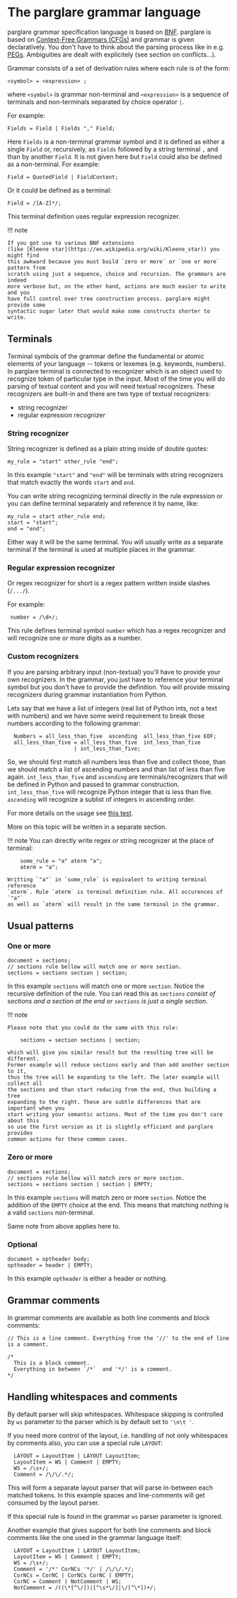 # The parglare grammar language

parglare grammar specification language is based
on [BNF](https://en.wikipedia.org/wiki/Backus%E2%80%93Naur_form). parglare is
based
on
[Context-Free Grammars (CFGs)](https://en.wikipedia.org/wiki/Context-free_grammar) and
grammar is given declaratively. You don't have to think about the parsing
process like in
e.g. [PEGs](https://en.wikipedia.org/wiki/Parsing_expression_grammar).
Ambiguities are dealt with explicitely (see section on conflicts...).

Grammar consists of a set of derivation rules where each rule is of the form:

```
<symbol> = <expression> ;
```

where `<symbol>` is grammar non-terminal and `<expression>` is a sequence of
terminals and non-terminals separated by choice operator `|`.

For example:

```
Fields = Field | Fields "," Field;
```

Here `Fields` is a non-terminal grammar symbol and it is defined as either a
single `Field` or, recursively, as `Fields` followed by a string terminal `,`
and than by another `Field`. It is not given here but `Field` could also be
defined as a non-terminal. For example:

```
Field = QuotedField | FieldContent;
```

Or it could be defined as a terminal:

```
Field = /[A-Z]*/;
```

This terminal definition uses regular expression recognizer.

!!! note

    If you got use to various BNF extensions
    (like [Kleene star](https://en.wikipedia.org/wiki/Kleene_star)) you might find
    this awkward because you must build `zero or more` or `one or more` pattern from
    scratch using just a sequence, choice and recursion. The grammars are indeed
    more verbose but, on the other hand, actions are much easier to write and you
    have full control over tree construction process. parglare might provide some
    syntactic sugar later that would make some constructs shorter to write.

## Terminals

Terminal symbols of the grammar define the fundamental or atomic elements of
your language -- tokens or lexemes (e.g. keywords, numbers). In parglare
terminal is connected to recognizer which is an object used to recognize token
of particular type in the input. Most of the time you will do parsing of textual
content and you will need textual recognizers. These recognizers are built-in
and there are two type of textual recognizers:

- string recognizer
- regular expression recognizer

### String recognizer

String recognizer is defined as a plain string inside of double quotes:

    my_rule = "start" other_rule "end";

In this example `"start"` and `"end"` will be terminals with string recognizers
that match exactly the words `start` and `end`.

You can write string recognizing terminal directly in the rule expression or you
can define terminal separately and reference it by name, like:

    my_rule = start other_rule end;
    start = "start";
    end = "end";

Either way it will be the same terminal. You will usually write as a separate
terminal if the terminal is used at multiple places in the grammar.


### Regular expression recognizer

Or regex recognizer for short is a regex pattern written inside slashes
(`/.../`).

For example:

     number = /\d+/;

This rule defines terminal symbol `number` which has a regex recognizer and will
recognize one or more digits as a number.


### Custom recognizers

If you are parsing arbitrary input (non-textual) you'll have to provide your own
recognizers. In the grammar, you just have to reference your terminal symbol but
you don't have to provide the definition. You will provide missing recognizers
during grammar instantiation from Python.

Lets say that we have a list of integers (real list of Python ints, not a text
with numbers) and we have some weird requirement to break those numbers
according to the following grammar:

      Numbers = all_less_than_five  ascending  all_less_than_five EOF;
      all_less_than_five = all_less_than_five  int_less_than_five
                         | int_less_than_five;


So, we should first match all numbers less than five and collect those, than we
should match a list of ascending numbers and than list of less than five again.
`int_less_than_five` and `ascending` are terminals/recognizers that will be
defined in Python and passed to grammar construction. `int_less_than_five` will
recognize Python integer that is less than five. `ascending` will recognize a
sublist of integers in ascending order.

For more details on the usage see [this test](https://github.com/igordejanovic/parglare/blob/master/tests/func/test_parse_list_of_objects.py).

More on this topic will be written in a separate section.

!!! note
    You can directly write regex or string recognizer at the place of terminal:

        some_rule = "a" aterm "a";
        aterm = "a";

    Writting `"a"` in `some_rule` is equivalent to writing terminal reference
    `aterm`. Rule `aterm` is terminal definition rule. All occurences of `"a"`
    as well as `aterm` will result in the same terminal in the grammar.


## Usual patterns

### One or more

    document = sections;
    // sections rule bellow will match one or more section.
    sections = sections section | section;

In this example `sections` will match one or more `section`. Notice the
recursive definition of the rule. You can read this as _`sections` consist of
sections and a section at the end or `sections` is just a single section_.

!!! note

    Please note that you could do the same with this rule:

        sections = section sections | section;

    which will give you similar result but the resulting tree will be different.
    Former example will reduce sections early and than add another section to it,
    thus the tree will be expanding to the left. The later example will collect all
    the sections and than start reducing from the end, thus building a tree
    expanding to the right. These are subtle differences that are important when you
    start writing your semantic actions. Most of the time you don't care about this
    so use the first version as it is slightly efficient and parglare provides
    common actions for these common cases.

### Zero or more

    document = sections;
    // sections rule bellow will match zero or more section.
    sections = sections section | section | EMPTY;

In this example `sections` will match zero or more `section`. Notice the
addition of the `EMPTY` choice at the end. This means that matching nothing is a
valid `sections` non-terminal.

Same note from above applies here to.

### Optional

    document = optheader body;
    optheader = header | EMPTY;

In this example `optheader` is either a header or nothing.

## Grammar comments

In grammar comments are available as both line comments and block comments:


    // This is a line comment. Everything from the '//' to the end of line is a comment.

    /*
      This is a block comment.
      Everything in between `/*`  and '*/' is a comment.
    */


## Handling whitespaces and comments

By default parser will skip whitespaces. Whitespace skipping is controlled by
`ws` parameter to the parser which is by default set to `'\n\t '`.

If you need more control of the layout, i.e. handling of not only whitespaces by
comments also, you can use a special rule `LAYOUT`:


      LAYOUT = LayoutItem | LAYOUT LayoutItem;
      LayoutItem = WS | Comment | EMPTY;
      WS = /\s+/;
      Comment = /\/\/.*/;

This will form a separate layout parser that will parse in-between each matched
tokens. In this example spaces and line-comments will get consumed by the layout
parser.

If this special rule is found in the grammar `ws` parser parameter is ignored.

Another example that gives support for both line comments and block comments
like the one used in the grammar language itself:

      LAYOUT = LayoutItem | LAYOUT LayoutItem;
      LayoutItem = WS | Comment | EMPTY;
      WS = /\s+/;
      Comment = '/*' CorNCs '*/' | /\/\/.*/;
      CorNCs = CorNC | CorNCs CorNC | EMPTY;
      CorNC = Comment | NotComment | WS;
      NotComment = /((\*[^\/])|[^\s*\/]|\/[^\*])+/;
